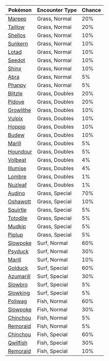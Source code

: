 | Pokémon | Encounter Type | Chance |
| --- | --- | --- |
| [Mareep](../pokemon/mareep.md/) | Grass, Normal | 20% |
| [Taillow](../pokemon/taillow.md/) | Grass, Normal | 20% |
| [Shellos](../pokemon/shellos.md/) | Grass, Normal | 10% |
| [Sunkern](../pokemon/sunkern.md/) | Grass, Normal | 10% |
| [Lotad](../pokemon/lotad.md/) | Grass, Normal | 10% |
| [Seedot](../pokemon/seedot.md/) | Grass, Normal | 10% |
| [Shinx](../pokemon/shinx.md/) | Grass, Normal | 10% |
| [Abra](../pokemon/abra.md/) | Grass, Normal | 5% |
| [Phanpy](../pokemon/phanpy.md/) | Grass, Normal | 5% |
| [Blitzle](../pokemon/blitzle.md/) | Grass, Doubles | 20% |
| [Pidove](../pokemon/pidove.md/) | Grass, Doubles | 20% |
| [Growlithe](../pokemon/growlithe.md/) | Grass, Doubles | 10% |
| [Vulpix](../pokemon/vulpix.md/) | Grass, Doubles | 10% |
| [Hoppip](../pokemon/hoppip.md/) | Grass, Doubles | 10% |
| [Budew](../pokemon/budew.md/) | Grass, Doubles | 10% |
| [Marill](../pokemon/marill.md/) | Grass, Doubles | 5% |
| [Houndour](../pokemon/houndour.md/) | Grass, Doubles | 5% |
| [Volbeat](../pokemon/volbeat.md/) | Grass, Doubles | 4% |
| [Illumise](../pokemon/illumise.md/) | Grass, Doubles | 4% |
| [Lombre](../pokemon/lombre.md/) | Grass, Doubles | 1% |
| [Nuzleaf](../pokemon/nuzleaf.md/) | Grass, Doubles | 1% |
| [Audino](../pokemon/audino.md/) | Grass, Special | 70% |
| [Oshawott](../pokemon/oshawott.md/) | Grass, Special | 10% |
| [Squirtle](../pokemon/squirtle.md/) | Grass, Special | 5% |
| [Totodile](../pokemon/totodile.md/) | Grass, Special | 5% |
| [Mudkip](../pokemon/mudkip.md/) | Grass, Special | 5% |
| [Piplup](../pokemon/piplup.md/) | Grass, Special | 5% |
| [Slowpoke](../pokemon/slowpoke.md/) | Surf, Normal | 60% |
| [Psyduck](../pokemon/psyduck.md/) | Surf, Normal | 30% |
| [Marill](../pokemon/marill.md/) | Surf, Normal | 10% |
| [Golduck](../pokemon/golduck.md/) | Surf, Special | 60% |
| [Azumarill](../pokemon/azumarill.md/) | Surf, Special | 30% |
| [Slowbro](../pokemon/slowbro.md/) | Surf, Special | 5% |
| [Slowking](../pokemon/slowking.md/) | Surf, Special | 5% |
| [Poliwag](../pokemon/poliwag.md/) | Fish, Normal | 60% |
| [Slowpoke](../pokemon/slowpoke.md/) | Fish, Normal | 30% |
| [Chinchou](../pokemon/chinchou.md/) | Fish, Normal | 5% |
| [Remoraid](../pokemon/remoraid.md/) | Fish, Normal | 5% |
| [Chinchou](../pokemon/chinchou.md/) | Fish, Special | 60% |
| [Qwilfish](../pokemon/qwilfish.md/) | Fish, Special | 30% |
| [Remoraid](../pokemon/remoraid.md/) | Fish, Special | 10% |
